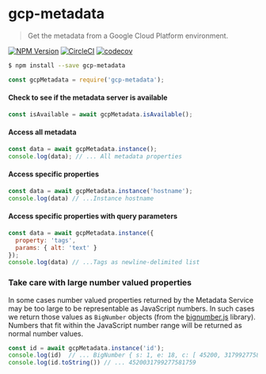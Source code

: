 # gcp-metadata
> Get the metadata from a Google Cloud Platform environment.

[![NPM Version][npm-image]][npm-url]
[![CircleCI][circleimg]][circle]
[![codecov][codecov-image]][codecov-url]

```sh
$ npm install --save gcp-metadata
```
```js
const gcpMetadata = require('gcp-metadata');
```

#### Check to see if the metadata server is available
```js
const isAvailable = await gcpMetadata.isAvailable();
```

#### Access all metadata
```js
const data = await gcpMetadata.instance();
console.log(data); // ... All metadata properties
```

#### Access specific properties
```js
const data = await gcpMetadata.instance('hostname');
console.log(data) // ...Instance hostname
```

#### Access specific properties with query parameters
```js
const data = await gcpMetadata.instance({
  property: 'tags',
  params: { alt: 'text' }
});
console.log(data) // ...Tags as newline-delimited list
```

### Take care with large number valued properties

In some cases number valued properties returned by the Metadata Service may be
too large to be representable as JavaScript numbers. In such cases we return
those values as `BigNumber` objects (from the [bignumber.js][] library). Numbers
that fit within the JavaScript number range will be returned as normal number
values.

```js
const id = await gcpMetadata.instance('id');
console.log(id)  // ... BigNumber { s: 1, e: 18, c: [ 45200, 31799277581759 ] }
console.log(id.toString()) // ... 4520031799277581759
```

[bignumber.js]: https://github.com/MikeMcl/bignumber.js
[circle]: https://circleci.com/gh/stephenplusplus/gcp-metadata
[circleimg]: https://circleci.com/gh/stephenplusplus/gcp-metadata.svg?style=shield
[codecov-image]: https://codecov.io/gh/stephenplusplus/gcp-metadata/branch/master/graph/badge.svg
[codecov-url]: https://codecov.io/gh/stephenplusplus/gcp-metadata
[npm-image]: https://img.shields.io/npm/v/gcp-metadata.svg
[npm-url]: https://www.npmjs.com/package/gcp-metadata